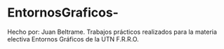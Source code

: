 <h1>EntornosGraficos-</h1>
Hecho por: Juan Beltrame.
Trabajos prácticos realizados para la materia electiva Entornos Gráficos de la UTN F.R.R.O.
